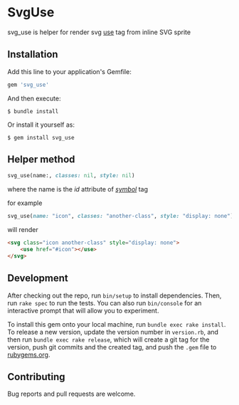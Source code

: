 # SvgUse

svg_use is helper for render svg [use](https://developer.mozilla.org/en-US/docs/Web/SVG/Element/use) tag from inline SVG sprite

## Installation

Add this line to your application's Gemfile:

```ruby
gem 'svg_use'
```

And then execute:

    $ bundle install

Or install it yourself as:

    $ gem install svg_use

## Helper method

```ruby
svg_use(name:, classes: nil, style: nil)
```

where the name is the _id_ attribute of [_symbol_](https://developer.mozilla.org/en-US/docs/Web/SVG/Element/symbol) tag

for example
```ruby
svg_use(name: "icon", classes: "another-class", style: "display: none")
```
will render
```html
<svg class="icon another-class" style="display: none">
    <use href="#icon"></use>
</svg>
```

## Development

After checking out the repo, run `bin/setup` to install dependencies. Then, run `rake spec` to run the tests. You can also run `bin/console` for an interactive prompt that will allow you to experiment.

To install this gem onto your local machine, run `bundle exec rake install`. To release a new version, update the version number in `version.rb`, and then run `bundle exec rake release`, which will create a git tag for the version, push git commits and the created tag, and push the `.gem` file to [rubygems.org](https://rubygems.org).

## Contributing

Bug reports and pull requests are welcome.
